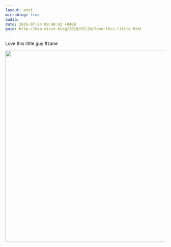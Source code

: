 ```yaml
---
layout: post
microblog: true
audio: 
date: 2016-07-24 09:48:42 +0400
guid: http://kaa.micro.blog/2016/07/24/love-this-little.html
---
```

Love this little guy #zane

<img src="https://micro.kaa.bz/uploads/2018/9dd50435c3.jpg" width="600" height="600" />
